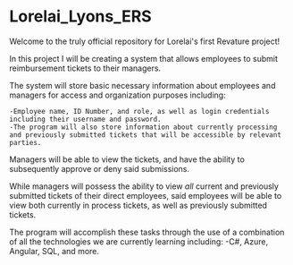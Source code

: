 # Lorelai_Lyons_ERS

Welcome to the truly official repository for Lorelai's first Revature project!

In this project I will be creating a system that allows employees to submit reimbursement tickets to their managers.

The system will store basic necessary information about employees and managers for access and organization purposes including:

    -Employee name, ID Number, and role, as well as login credentials including their username and password.
    -The program will also store information about currently processing and previously submitted tickets that will be accessible by relevant parties.

Managers will be able to view the tickets, and have the ability to subsequently approve or deny said submissions.

While managers will possess the ability to view *all* current and previously submitted tickets of their direct employees, 
said employees will be able to view both currently in process tickets, as well as previously submitted tickets.

The program will accomplish these tasks through the use of a combination of all the technologies we are currently learning including:
    -C#, Azure, Angular, SQL, and more.

